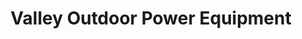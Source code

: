 ---
title: "Valley Outdoor Power Equipment"
url: /pharr/valley-outdoor-power-equipment/
shop: groundskeeping
---